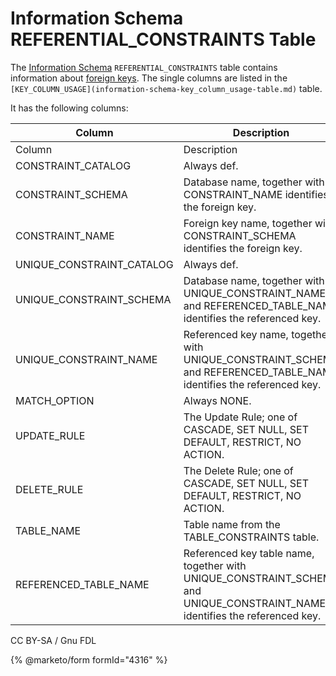 # Information Schema REFERENTIAL\_CONSTRAINTS Table

The [Information Schema](../) `REFERENTIAL_CONSTRAINTS` table contains information about [foreign keys](../../../../../../ha-and-performance/optimization-and-tuning/optimization-and-indexes/foreign-keys.md). The single columns are listed in the `[KEY_COLUMN_USAGE](information-schema-key_column_usage-table.md)` table.

It has the following columns:

| Column                      | Description                                                                                                                     |
| --------------------------- | ------------------------------------------------------------------------------------------------------------------------------- |
| Column                      | Description                                                                                                                     |
| CONSTRAINT\_CATALOG         | Always def.                                                                                                                     |
| CONSTRAINT\_SCHEMA          | Database name, together with CONSTRAINT\_NAME identifies the foreign key.                                                       |
| CONSTRAINT\_NAME            | Foreign key name, together with CONSTRAINT\_SCHEMA identifies the foreign key.                                                  |
| UNIQUE\_CONSTRAINT\_CATALOG | Always def.                                                                                                                     |
| UNIQUE\_CONSTRAINT\_SCHEMA  | Database name, together with UNIQUE\_CONSTRAINT\_NAME and REFERENCED\_TABLE\_NAME identifies the referenced key.                |
| UNIQUE\_CONSTRAINT\_NAME    | Referenced key name, together with UNIQUE\_CONSTRAINT\_SCHEMA and REFERENCED\_TABLE\_NAME identifies the referenced key.        |
| MATCH\_OPTION               | Always NONE.                                                                                                                    |
| UPDATE\_RULE                | The Update Rule; one of CASCADE, SET NULL, SET DEFAULT, RESTRICT, NO ACTION.                                                    |
| DELETE\_RULE                | The Delete Rule; one of CASCADE, SET NULL, SET DEFAULT, RESTRICT, NO ACTION.                                                    |
| TABLE\_NAME                 | Table name from the TABLE\_CONSTRAINTS table.                                                                                   |
| REFERENCED\_TABLE\_NAME     | Referenced key table name, together with UNIQUE\_CONSTRAINT\_SCHEMA and UNIQUE\_CONSTRAINT\_NAME identifies the referenced key. |

CC BY-SA / Gnu FDL

{% @marketo/form formId="4316" %}
